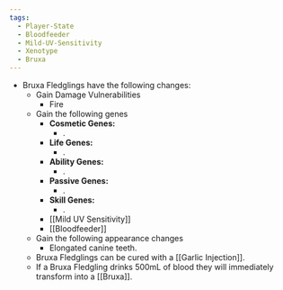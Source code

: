 ```yaml
---
tags:
  - Player-State
  - Bloodfeeder
  - Mild-UV-Sensitivity
  - Xenotype
  - Bruxa
---
```

- Bruxa Fledglings have the following changes:
	* Gain Damage Vulnerabilities
		* Fire
	*  Gain the following genes
		-  **Cosmetic Genes:**
			- .
		- **Life Genes:**
			- .
		- **Ability Genes:**
			- .
		- **Passive Genes:**
			- .
		- **Skill Genes:**
			- .
		* [[Mild UV Sensitivity]]
		* [[Bloodfeeder]]
	* Gain the following appearance changes
		* Elongated canine teeth.
	- Bruxa Fledglings can be cured with a [[Garlic Injection]]. 
	- If a Bruxa Fledgling drinks 500mL of blood they will immediately transform into a [[Bruxa]].